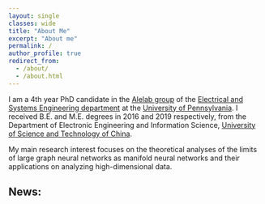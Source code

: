 ```yaml
---
layout: single
classes: wide
title: "About Me"
excerpt: "About me"
permalink: /
author_profile: true
redirect_from: 
  - /about/
  - /about.html
---
```



I am a 4th year PhD candidate in the [Alelab group](https://alelab.seas.upenn.edu/) of the [Electrical and Systems Engineering department](https://www.ese.upenn.edu/) at the [University of Pennsylvania](https://www.upenn.edu/). I received B.E. and M.E. degrees in 2016 and 2019 respectively, from the Department of Electronic Engineering and Information Science, [University of Science and Technology of China](https://en.ustc.edu.cn/). <br>

My main research interest focuses on the theoretical analyses of the limits of large graph neural networks as manifold neural networks and their applications on analyzing high-dimensional data.


<h2>News:</h2>
